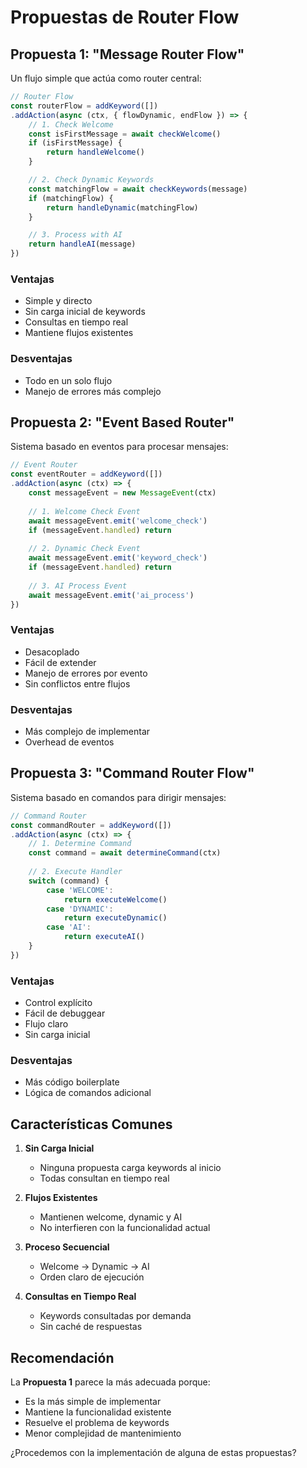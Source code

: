 # Propuestas de Router Flow

## Propuesta 1: "Message Router Flow"

Un flujo simple que actúa como router central:

```javascript
// Router Flow
const routerFlow = addKeyword([])
.addAction(async (ctx, { flowDynamic, endFlow }) => {
    // 1. Check Welcome
    const isFirstMessage = await checkWelcome()
    if (isFirstMessage) {
        return handleWelcome()
    }

    // 2. Check Dynamic Keywords
    const matchingFlow = await checkKeywords(message)
    if (matchingFlow) {
        return handleDynamic(matchingFlow)
    }

    // 3. Process with AI
    return handleAI(message)
})
```

### Ventajas
- Simple y directo
- Sin carga inicial de keywords
- Consultas en tiempo real
- Mantiene flujos existentes

### Desventajas
- Todo en un solo flujo
- Manejo de errores más complejo

## Propuesta 2: "Event Based Router"

Sistema basado en eventos para procesar mensajes:

```javascript
// Event Router
const eventRouter = addKeyword([])
.addAction(async (ctx) => {
    const messageEvent = new MessageEvent(ctx)
    
    // 1. Welcome Check Event
    await messageEvent.emit('welcome_check')
    if (messageEvent.handled) return
    
    // 2. Dynamic Check Event
    await messageEvent.emit('keyword_check')
    if (messageEvent.handled) return
    
    // 3. AI Process Event
    await messageEvent.emit('ai_process')
})
```

### Ventajas
- Desacoplado
- Fácil de extender
- Manejo de errores por evento
- Sin conflictos entre flujos

### Desventajas
- Más complejo de implementar
- Overhead de eventos

## Propuesta 3: "Command Router Flow"

Sistema basado en comandos para dirigir mensajes:

```javascript
// Command Router
const commandRouter = addKeyword([])
.addAction(async (ctx) => {
    // 1. Determine Command
    const command = await determineCommand(ctx)
    
    // 2. Execute Handler
    switch (command) {
        case 'WELCOME':
            return executeWelcome()
        case 'DYNAMIC':
            return executeDynamic()
        case 'AI':
            return executeAI()
    }
})
```

### Ventajas
- Control explícito
- Fácil de debuggear
- Flujo claro
- Sin carga inicial

### Desventajas
- Más código boilerplate
- Lógica de comandos adicional

## Características Comunes

1. **Sin Carga Inicial**
   - Ninguna propuesta carga keywords al inicio
   - Todas consultan en tiempo real

2. **Flujos Existentes**
   - Mantienen welcome, dynamic y AI
   - No interfieren con la funcionalidad actual

3. **Proceso Secuencial**
   - Welcome → Dynamic → AI
   - Orden claro de ejecución

4. **Consultas en Tiempo Real**
   - Keywords consultadas por demanda
   - Sin caché de respuestas

## Recomendación

La **Propuesta 1** parece la más adecuada porque:
- Es la más simple de implementar
- Mantiene la funcionalidad existente
- Resuelve el problema de keywords
- Menor complejidad de mantenimiento

¿Procedemos con la implementación de alguna de estas propuestas?